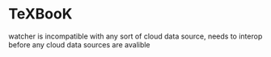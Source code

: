 # TeXBooK






watcher is incompatible with any sort of cloud data source, needs to interop before any cloud data sources are avalible